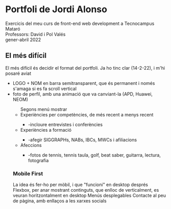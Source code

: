 # Portfoli de Jordi Alonso
Exercicis del meu curs de front-end web development a Tecnocampus Mataró<br/>
Professors: David i Pol Valés<br/>
gener-abril 2022<br/>

## El més difícil
El més difícil és decidir el format del portfoli. Ja ho tinc clar (14-2-22), i m'hi posaré aviat<br/>

<ul>
  <li>LOGO + NOM en barra semitransparent, que és permanent i només s'amaga si es fa scroll vertical</li>
<li>foto de perfil, amb una animació que va canviant-la (APD, Huawei, NEOM)</li>
<ul>Segons menú mostrar
<li>Experiències per competències, de més recent a menys recent</li>
 <ul>
    <li>-incloure entrevistes i conferències</li>
 </ul>
<li>Experiències a formació</li>
  <ul>
<li>-afegir SIGGRAPHs, NABs, IBCs, MWCs i afiliacions</li>
  </ul>
<li>Afeccions</li>
  <ul>
    <li>-fotos de tennis, tennis taula, golf, beat saber, guitarra, lectura, fotografia</li>
  </ul>
  </ul>
  
### Mobile First
La idea és fer-ho per mòbil, i que "funcioni" en desktop després
Flexbox, per anar mostrant continguts, que enlloc de verticalment, es veuran horitzontalment en desktop
Menús desplegables
Contacte al peu de pàgina, amb enllaços a les xarxes socials
